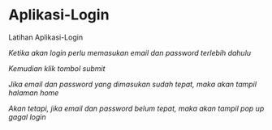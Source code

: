 # Aplikasi-Login
Latihan Aplikasi-Login


*Ketika akan login perlu memasukan email dan password terlebih dahulu*

*Kemudian klik tombol submit*

*Jika email dan password yang dimasukan sudah tepat, maka akan tampil halaman home*

*Akan tetapi, jika email dan password belum tepat, maka akan tampil pop up gagal login*

